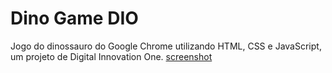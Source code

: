 # Dino Game DIO

Jogo do dinossauro do Google Chrome utilizando HTML, CSS e JavaScript, um projeto de Digital Innovation One.
[screenshot](example.png?raw=true "screenshot")